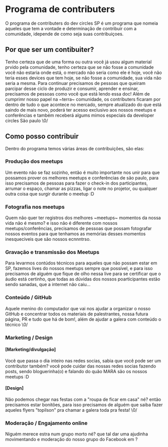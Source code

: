 # Programa de contributers

O programa de contributers do dev circles SP é um programa que nomeia aqueles que tem a vontade e determinação de contribuir com a comunidade, idepende de como seja suas contribuiçoes.

## Por que ser um contibuiter?
Tenho certeza que de uma forma ou outra vocẽ já usou algum material prvido pela comunidade, tenho certeza que se não fosse a comunidade você não estaria onde está, o mercado não seria como ele é hoje, você não teria esses devices que tem hoje, se não fosse a comunidade, sua vida não seria a mesma. Para continuar precisamos de pessoas que queiram parcipar desse ciclo de produzir e consumir, aprender e ensinar, precisamos de pessoas como você que está lendo essa doc!
Além de cumprimr nosso papel na ~terra~ comunidade, os contributers ficaram por dentro de tudo o que acontece no mercado, sempre atualizado do que está saindo de mais novo, poderá ter acesso exclusivo aos nossos meetups e conferências e também receberá algums mimos especiais da developer circles São paulo \0/

## Como posso contribuir
Dentro do programa temos várias áreas de contribuições, são elas:

### Produção dos meetups
Um evento não se faz sozinho, então é muito importante nos unir para que possamos prover os melhores meetups e conferências de são paulo, para isso precisamos de pessoas para fazer o check-in dos participantes, arrumar o espaço, chamar as pizzas, ligar o note no projetor, ou qualquer outra coisa que surgir durante o meetup :D

### Fotografia nos meetups
Quem não quer ter registros dos melhores ~meetups~ momentos da nossa vida não é mesmo? e isso não é diferente com nossos meetups/conferências, precisamos de pessoas que possam fotografar nossos eventos para que tenhamos as memórias desses momentos inesqueciveis que são nossos ecnnntrso.

###  Gravação e transmissão dos Meetups
Para levarmos contúdos técnicos para aqueles que não possam estar em SP, fazemos lives do nossos meetups sempre que possível, e para isso precisamos de alguém que fique de olho nessa live para se certificar que o áudio está certinho, que todas as dúvidas dos nossos poarticipantes estão sendo sanadas, que a internet não caiu... 

### Conteúdo / GitHub
Aquele menino do computador que vai nos ajudar a organizar o nosso GitHub e concentrar todos os materiais de palestrantes, nossa futura página, PR e tudo que há de bom!, além de ajudar a galera com conteúdo o técnico \0/

### Marketing / Design
#### [Marketing/divulgação]

Você que passa o dia inteiro nas redes socias, sabia que você pode ser um contributor também? você pode cuidar das nossas redes socias fazendo posts, sendo bloguerinha(o) e falando do quão MARA são os nossos meetups :D

#### [Design]

Não podemos chegar nas festas com a "roupa de ficar em casa" né? então precisamos estar bonitões, para isso precisamos de alguém que saiba fazer aqueles flyers "topilson" pra chamar a galera toda pra festa! \0/ 

### Moderação / Engajamento online
Niguém merece estra num grupo morto né? que tal dar uma ajudinha movimentando e moderação do nosso grupo do Facebook em ?

